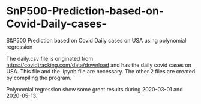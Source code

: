 # SnP500-Prediction-based-on-Covid-Daily-cases-
S&amp;P500 Prediction based on Covid Daily cases on USA using polynomial regression 

The daily.csv file is originated from https://covidtracking.com/data/download and has the daily covid cases on USA.
This file and the .ipynb file are necessary. The other 2 files are created by compiling the program.

Polynomial regression show some great results during 2020-03-01 and 2020-05-13.

